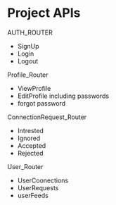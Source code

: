  # Project APIs

AUTH_ROUTER
  - SignUp
  - Login
  - Logout

Profile_Router
   - ViewProfile
   - EditProfile including passwords
   - forgot password

ConnectionRequest_Router
 - Intrested
 - Ignored
 - Accepted
 - Rejected


User_Router
- UserCoonections
- UserRequests
- userFeeds
